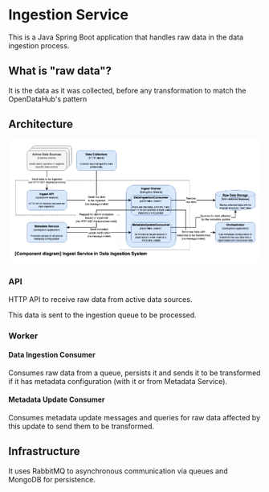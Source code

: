 # Ingestion Service

This is a Java Spring Boot application that handles raw data in the data ingestion process.

## What is "raw data"?

It is the data as it was collected, before any transformation to match the OpenDataHub's pattern

## Architecture

![Component architecture](collector-consumer-COMPONENT%20INGEST.drawio.png)

### API

HTTP API to receive raw data from active data sources.

This data is sent to the ingestion queue to be processed.

### Worker

#### Data Ingestion Consumer

Consumes raw data from a queue, persists it and sends it to be transformed if it has metadata configuration
(with it or from Metadata Service).

#### Metadata Update Consumer

Consumes metadata update messages and queries for raw data affected by this update to send them to be transformed.

## Infrastructure

It uses RabbitMQ to asynchronous communication via queues and MongoDB for persistence.